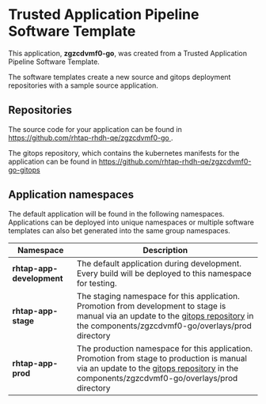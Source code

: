 # Trusted Application Pipeline Software Template

This application, **zgzcdvmf0-go**, was created from a Trusted Application Pipeline Software Template.

The software templates create a new source and gitops deployment repositories with a sample source application. 

## Repositories

The source code for your application can be found in [https://github.com/rhtap-rhdh-qe/zgzcdvmf0-go ](https://github.com/rhtap-rhdh-qe/zgzcdvmf0-go ).
 
The gitops repository, which contains the kubernetes manifests for the application can be found in 
[https://github.com/rhtap-rhdh-qe/zgzcdvmf0-go-gitops ](https://github.com/rhtap-rhdh-qe/zgzcdvmf0-go-gitops ) 

## Application namespaces 

The default application will be found in the following namespaces. Applications can be deployed into unique namespaces or multiple software templates can also bet generated into the same group namespaces.  

|  Namespace   |  Description   |  
| -------- | -------- |   
| **rhtap-app-development** | The default application during development. Every build will be deployed to this namespace for testing. | 
| **rhtap-app-stage** | The staging namespace for this application. Promotion from development to stage is manual via an update to the [gitops repository](https://github.com/rhtap-rhdh-qe/zgzcdvmf0-go-gitops ) in the components/zgzcdvmf0-go/overlays/prod directory |  
| **rhtap-app-prod** | The production namespace for this application. Promotion from stage to production is manual via an update to the [gitops repository](https://github.com/rhtap-rhdh-qe/zgzcdvmf0-go-gitops ) in the components/zgzcdvmf0-go/overlays/prod directory | 